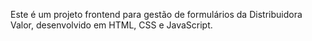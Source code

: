 Este é um projeto frontend para gestão de formulários da Distribuidora Valor, desenvolvido em HTML, CSS e JavaScript.
